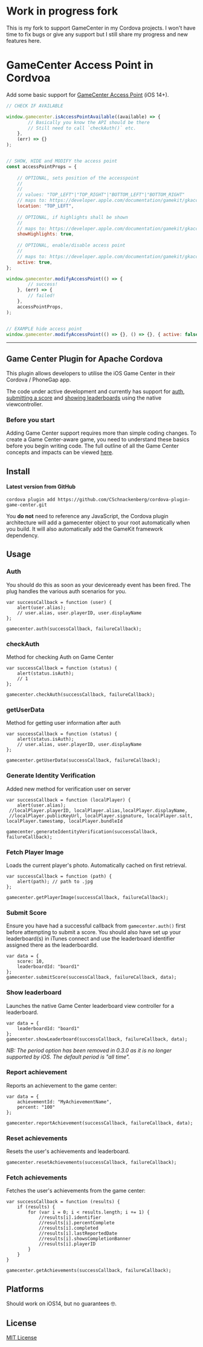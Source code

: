 
# Work in progress fork

This is my fork to support GameCenter in my Cordova projects. I won't
have time to fix bugs or give any support but I still share my progress 
and new features here. 


# GameCenter Access Point in Cordvoa

Add some basic support for [GameCenter Access Point](https://developer.apple.com/design/human-interface-guidelines/game-center/overview/access-point/) (iOS 14+).


```js
// CHECK IF AVAILABLE

window.gamecenter.isAccessPointAvailable((available) => {
        // Basically you know the API should be there
        // Still need to call `checkAuth()` etc.
    },
    (err) => {}
);


// SHOW, HIDE and MODIFY the access point
const accessPointProps = {
    
    // OPTIONAL, sets position of the accesspoint
    //
    //
    // values: "TOP_LEFT"|"TOP_RIGHT"|"BOTTOM_LEFT"|"BOTTOM_RIGHT"
    // maps to: https://developer.apple.com/documentation/gamekit/gkaccesspointlocation?language=objc
    location: "TOP_LEFT",  
    
    // OPTIONAL, if highlights shall be shown
    //
    // maps to: https://developer.apple.com/documentation/gamekit/gkaccesspoint/3618827-showhighlights?language=objc
    showHighlights: true,
    
    // OPTIONAL, enable/disable access point
    //
    // maps to: https://developer.apple.com/documentation/gamekit/gkaccesspoint/3618827-showhighlights?language=objc
    active: true,  
};

window.gamecenter.modifyAccessPoint(() => {
        // success!
    }, (err) => {
        // failed!
    },
    accessPointProps,
);


// EXAMPLE hide access point
window.gamecenter.modifyAccessPoint(() => {}, () => {}, { active: false });
```

---


## Game Center Plugin for Apache Cordova 

This plugin allows developers to utilise the iOS Game Center in their Cordova / PhoneGap app.

The code under active development and currently has support for [auth](#auth), [submitting a score](#submit-score) and [showing leaderboards](#show-leaderboard) using the native viewcontroller.

### Before you start

Adding Game Center support requires more than simple coding changes. To create a Game Center-aware game, you need to understand these basics before you begin writing code. The full outline of all the Game Center concepts and impacts can be viewed [here](https://developer.apple.com/library/ios/documentation/NetworkingInternet/Conceptual/GameKit_Guide/GameCenterOverview/GameCenterOverview.html).

## Install

#### Latest version from GitHub

```
cordova plugin add https://github.com/CSchnackenberg/cordova-plugin-game-center.git
```

You **do not** need to reference any JavaScript, the Cordova plugin architecture will add a gamecenter object to your root automatically when you build. It will also automatically add the GameKit framework dependency.


## Usage

### Auth

You should do this as soon as your deviceready event has been fired. The plug handles the various auth scenarios for you.

```
var successCallback = function (user) {
    alert(user.alias);
    // user.alias, user.playerID, user.displayName
};

gamecenter.auth(successCallback, failureCallback);
```
### checkAuth

Method for checking Auth on Game Center
```
var successCallback = function (status) {
    alert(status.isAuth);
    // 1
};

gamecenter.checkAuth(successCallback, failureCallback);
```

### getUserData

Method for getting user information after auth
```
var successCallback = function (status) {
    alert(status.isAuth);
    // user.alias, user.playerID, user.displayName
};

gamecenter.getUserData(successCallback, failureCallback);
```

### Generate Identity Verification

Added new method for verification user on server
```
var successCallback = function (localPlayer) {
    alert(user.alias);
 //localPlayer.playerID, localPlayer.alias,localPlayer.displayName,
 //localPlayer.publicKeyUrl, localPlayer.signature, localPlayer.salt, localPlayer.tamestamp, localPlayer.bundleId                

gamecenter.generateIdentityVerification(successCallback, failureCallback);
```

### Fetch Player Image

Loads the current player's photo. Automatically cached on first retrieval.

```
var successCallback = function (path) {
    alert(path); // path to .jpg
};

gamecenter.getPlayerImage(successCallback, failureCallback);
```

### Submit Score

Ensure you have had a successful callback from `gamecenter.auth()` first before attempting to submit a score. You should also have set up your leaderboard(s) in iTunes connect and use the leaderboard identifier assigned there as the leaderboardId.

```
var data = {
    score: 10,
    leaderboardId: "board1"
};
gamecenter.submitScore(successCallback, failureCallback, data);
```

### Show leaderboard

Launches the native Game Center leaderboard view controller for a leaderboard.

```
var data = {
    leaderboardId: "board1"
};
gamecenter.showLeaderboard(successCallback, failureCallback, data);
```

*NB: The period option has been removed in 0.3.0 as it is no longer supported by iOS. The default period is "all time".*

### Report achievement

Reports an achievement to the game center:

```
var data = {
	achievementId: "MyAchievementName",
	percent: "100"
};

gamecenter.reportAchievement(successCallback, failureCallback, data);
```

### Reset achievements

Resets the user's achievements and leaderboard.

```
gamecenter.resetAchievements(successCallback, failureCallback);
```

### Fetch achievements

Fetches the user's achievements from the game center:

```
var successCallback = function (results) {
	if (results) {
    	for (var i = 0; i < results.length; i += 1) {
            //results[i].identifier
            //results[i].percentComplete
            //results[i].completed
            //results[i].lastReportedDate
            //results[i].showsCompletionBanner
            //results[i].playerID
        }
    }
}

gamecenter.getAchievements(successCallback, failureCallback);

```

## Platforms

Should work on iOS14, but no guarantees 🤓.


## License

[MIT License](http://ilee.mit-license.org)
